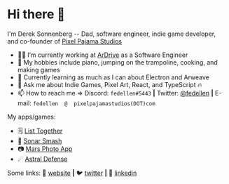 # Hi there 👋

I'm Derek Sonnenberg -- Dad, software engineer, indie game developer, and co-founder of [Pixel Pajama Studios][pixelPajamaStudios]

- 👩‍💻 I’m currently working at [ArDrive][arDrive] as a Software Engineer
- 🎹 My hobbies include piano, jumping on the trampoline, cooking, and making games
- 📖 Currently learning as much as I can about Electron and Arweave
- 💬 Ask me about Indie Games, Pixel Art, React, and TypeScript 🔥
- 📫 How to reach me => Discord: `fedellen#5443` **|** Twitter: [@fedellen][twitter] **|** E-mail: `fedellen  @  pixelpajamastudios(DOT)com` 

My apps/games: 
- 🗒 [List Together][listTogether] 
- 🐬 [Sonar Smash][sonarSmash] 
- 📷 [Mars Photo App][marsPhotoApp]
- ☄ [Astral Defense][astralDefense]

Some links:
🏡 [website][website] **|** 
🐦 [twitter][twitter] **|** 
👔 [linkedin][linkedin]

[website]: https://pixelpajamastudios.com/fedellen.html
[ArDrive]: https://github.com/ardriveapp
[pixelPajamaStudios]: https://pixelpajamastudios.com

[twitter]: https://twitter.com/fedellen
[linkedin]: https://www.linkedin.com/in/derek-sonnenberg-5b47991b6/

[sonarSmash]: https://pixelpajamastudios.com/sonarsmash.html
[astralDefense]: https://pixelpajamastudios.com/astraldefense.html
[listTogether]: https://github.com/fedellen/list-together
[marsPhotoApp]: https://github.com/fedellen/react-mars-photo-app
